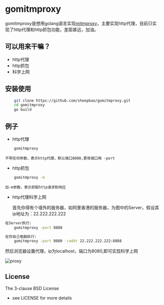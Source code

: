 # gomitmproxy

gomitmproxy是想用golang语言实现[mitmproxy](https://mitmproxy.org/)，主要实现http代理，目前只实现了http代理和http抓包功能，差距甚远，加油。

## 可以用来干嘛？

* http代理
* http抓包
* 科学上网

## 安装使用

```bash
    git clone https://github.com/sheepbao/gomitmproxy.git
    cd gomitmproxy 
    go build 
```

## 例子

* http代理

```bash
    gomitmproxy 
```
    不带任何参数，表示http代理，默认端口8080,更改端口用 -port 

* http抓包

```bash
    gomitmproxy -m 
```

    加-m参数，表示抓取http请求和响应

* http代理科学上网

    首先你得有个墙外的服务器，如阿里香港的服务器，为图中的Server，假设其ip地址为：22.222.222.222

```bash
在Server执行:
    gomitmproxy -port 8888
```

```bash
在你自己电脑执行:
    gomitmproxy -port 8080 -raddr 22.222.222.222:8888
```
然后浏览器设置代理，ip为localhost，端口为8080,即可实现科学上网

![proxy](https://raw.githubusercontent.com/sheepbao/gomitmproxy/master/proxy.png) 


## License

The 3-clause BSD License  
- see LICENSE for more details
